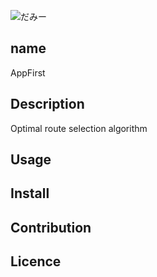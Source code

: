 ![だみー](http://placehold.it/100)
## name
AppFirst

## Description
Optimal route selection algorithm

## Usage

## Install

## Contribution

## Licence
